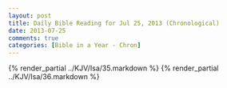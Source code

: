 ```yaml
---
layout: post
title: Daily Bible Reading for Jul 25, 2013 (Chronological)
date: 2013-07-25
comments: true
categories: [Bible in a Year - Chron]
---
```

{% render_partial ../KJV/Isa/35.markdown %}
{% render_partial ../KJV/Isa/36.markdown %}
